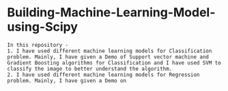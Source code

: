 # Building-Machine-Learning-Model-using-Scipy

    In this repository -
    1. I have used different machine learning models for Classification problem. Mainly, I have given a Demo of Support vector machine and Gradient Boosting algorithms for Classification and I have used SVM to classify the image to better understand the algorithm. 
    2. I have used different machine learning models for Regression problem. Mainly, I have given a Demo on 
    

